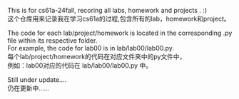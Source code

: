 This is for cs61a-24fall, recoring all labs, homework and projects . :)  
这个仓库用来记录我在学习cs61a的过程,包含所有的lab，homework和project。    

The code for each lab/project/homework is located in the corresponding .py file within its respective folder.  
For example, the code for lab00 is in lab/lab00/lab00.py.  
每个lab/project/homework的代码在对应文件夹中的py文件中，  
例如：lab00对应的代码在 lab/lab00/lab00.py 中。  


Still under update....  
仍在更新中......  
